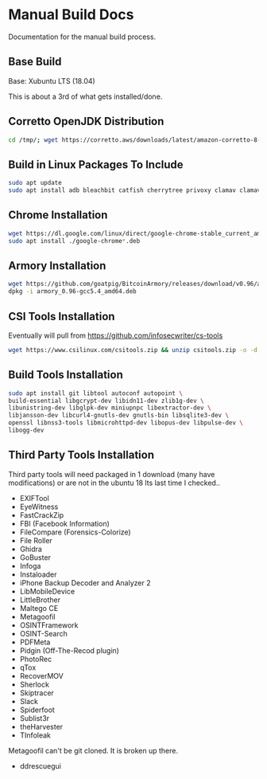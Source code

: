 # Manual Build Docs

Documentation for the manual build process.

## Base Build

Base: Xubuntu LTS (18.04)

This is about a 3rd of what gets installed/done.

## Corretto OpenJDK Distribution

```sh
cd /tmp/; wget https://corretto.aws/downloads/latest/amazon-corretto-8-x64-linux-jdk.deb && sudo dpkg -i amazon-corretto-8-x64-linux-jdk.deb
```

## Build in Linux Packages To Include

```sh
sudo apt update
sudo apt install adb bleachbit catfish cherrytree privoxy clamav clamav-freshclam dcfldd dc3dd ffmpeg foremost scalpel freeplane gimp gnupg gpa guymager transmission guymager hashcat hydra hydra-gtk recordmydesktop gtk-recordmydesktop httrack keepassxc libreoffice magicrescue medusa nmap onionshare ophcrack outguess stegsnow steghide stegosuite recoverdm recoverjpeg tor torsocks proxychains privoxy rkhunter radare2 testdisk recon-ng i2p gcc python-qt4 forensics-all slack pdfcrack gedit curl libxss1 libappindicator1 libindicator7 lynx
```

## Chrome Installation

```sh
wget https://dl.google.com/linux/direct/google-chrome-stable_current_amd64.deb
sudo apt install ./google-chrome*.deb
```

## Armory Installation

```sh
wget https://github.com/goatpig/BitcoinArmory/releases/download/v0.96/armory_0.96-gcc5.4_amd64.deb
dpkg -i armory_0.96-gcc5.4_amd64.deb
```

## CSI Tools Installation

Eventually will pull from https://github.com/infosecwriter/cs-tools

```sh
wget https://www.csilinux.com/csitools.zip && unzip csitools.zip -o -d /
```


## Build Tools Installation

```sh
sudo apt install git libtool autoconf autopoint \
build-essential libgcrypt-dev libidn11-dev zlib1g-dev \
libunistring-dev libglpk-dev miniupnpc libextractor-dev \
libjansson-dev libcurl4-gnutls-dev gnutls-bin libsqlite3-dev \
openssl libnss3-tools libmicrohttpd-dev libopus-dev libpulse-dev \
libogg-dev
```

## Third Party Tools Installation

Third party tools will need packaged in 1 download (many have modifications) or are not in the ubuntu 18 lts last time I checked..

* EXIFTool
* EyeWitness
* FastCrackZip
* FBI (Facebook Information)
* FileCompare (Forensics-Colorize)
* File Roller
* Ghidra
* GoBuster
* Infoga
* Instaloader
* iPhone Backup Decoder and Analyzer 2
* LibMobileDevice
* LittleBrother
* Maltego CE
* Metagoofil
* OSINTFramework
* OSINT-Search
* PDFMeta
* Pidgin (Off-The-Recod plugin)
* PhotoRec
* qTox
* RecoverMOV
* Sherlock
* Skiptracer
* Slack
* Spiderfoot
* Sublist3r
* theHarvester
* TInfoleak

Metagoofil can't be git cloned.  It is broken up there.

* ddrescuegui
